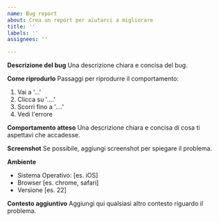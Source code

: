 ```yaml
---
name: Bug report
about: Crea un report per aiutarci a migliorare
title: ''
labels: ''
assignees: ''

---
```


**Descrizione del bug**
Una descrizione chiara e concisa del bug.

**Come riprodurlo**
Passaggi per riprodurre il comportamento:
1. Vai a '...'
2. Clicca su '....'
3. Scorri fino a '....'
4. Vedi l'errore

**Comportamento atteso**
Una descrizione chiara e concisa di cosa ti aspettavi che accadesse.

**Screenshot**
Se possibile, aggiungi screenshot per spiegare il problema.

**Ambiente**
 - Sistema Operativo: [es. iOS]
 - Browser [es. chrome, safari]
 - Versione [es. 22]

**Contesto aggiuntivo**
Aggiungi qui qualsiasi altro contesto riguardo il problema.